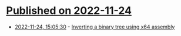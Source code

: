 # [Published on 2022-11-24](index.md)

* [2022-11-24, 15:05:30](https://news.ycombinator.com/item?id=33732071) - [Inverting a binary tree using x64 assembly](https://sanket.tech/posts/invert_binary_tree_assembly/)
